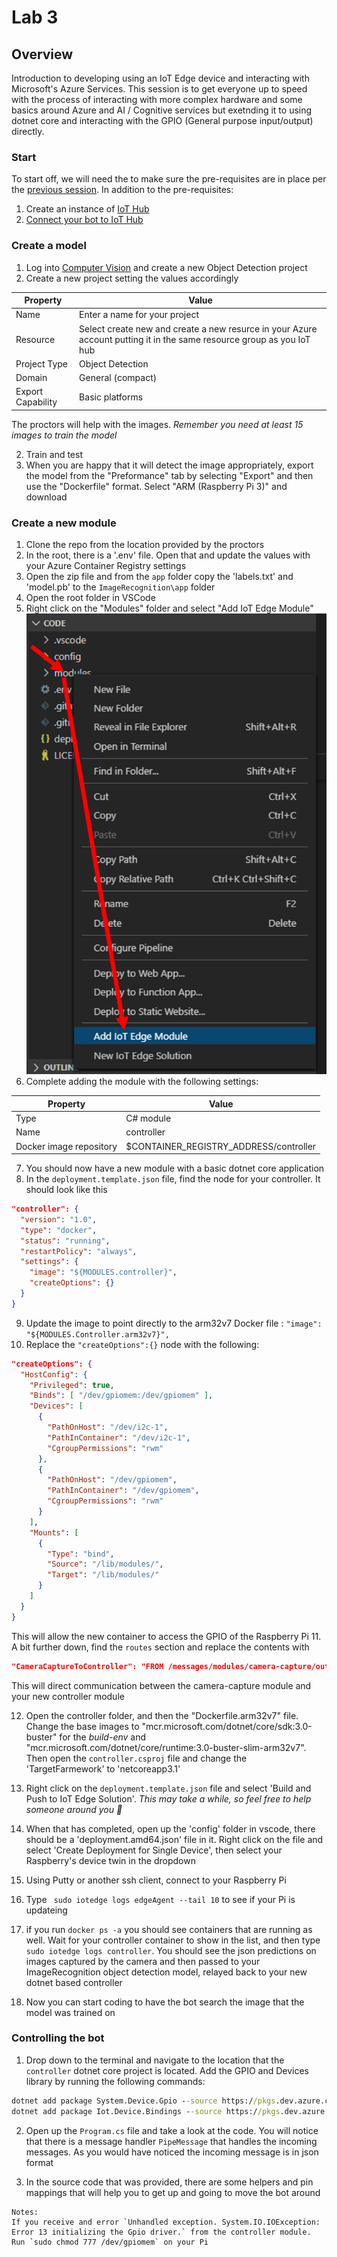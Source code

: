 # Lab 3

## Overview
Introduction to developing using an IoT Edge device and interacting with Microsoft's Azure Services. 
This session is to get everyone up to speed with the process of interacting with more complex hardware and some basics around Azure and AI / Cognitive services but exetnding it to using dotnet core and interacting with the GPIO (General purpose input/output) directly.

### Start
To start off, we will need the to make sure the pre-requisites are in place per the [previous session](../Session2/README.md#requirements).
In addition to the pre-requisites:
  1. Create an instance of [IoT Hub](../Session2/README.md#create-a-iot-hub-instance)
  2. [Connect your bot to IoT Hub](../Session2/README.md#test-iot-runtime-on-raspberry-pi)


### Create a model
1. Log into [Computer Vision](https://www.customvision.ai/) and create a new Object Detection project
2. Create a new project setting the values accordingly

|Property	| Value|
|----|----|
|Name |	Enter a name for your project
|Resource|	Select create new and create a new resurce in your Azure account putting it in the same resource group as you IoT hub |
|Project Type	| Object Detection |
|Domain |	General (compact) |
|Export Capability | Basic platforms |

The proctors will help with the images. _Remember you need at least 15 images to train the model_

2. Train and test
3. When you are happy that it will detect the image appropriately, export the model from the "Preformance" tab by selecting "Export" and then use the "Dockerfile" format. Select "ARM (Raspberry Pi 3)" and download

### Create a new module
1. Clone the repo from the location provided by the proctors
2. In the root, there is a '.env' file. Open that and update the values with your Azure Container Registry settings
3. Open the zip file and from the `app` folder copy the 'labels.txt' and 'model.pb' to the `ImageRecognition\app` folder
4. Open the root folder in VSCode
5. Right click on the "Modules" folder and select "Add IoT Edge Module"
![](./.images/new_module.png)
6. Complete adding the module with the following settings:

|Property | Value |
|---|---|
|Type|C# module|
|Name | controller |
|Docker image repository | $CONTAINER_REGISTRY_ADDRESS/controller |

7. You should now have a new module with a basic dotnet core application
8. In the `deployment.template.json` file, find the node for your controller. It should look like this
```json
"controller": {
  "version": "1.0",
  "type": "docker",
  "status": "running",
  "restartPolicy": "always",
  "settings": {
    "image": "${MODULES.controller}",
    "createOptions": {}
  }
}
```
9. Update the image to point directly to the arm32v7 Docker file : ` "image": "${MODULES.Controller.arm32v7}", `
10. Replace the `"createOptions":{}` node with the following:
```json
"createOptions": {
  "HostConfig": {
    "Privileged": true,
    "Binds": [ "/dev/gpiomem:/dev/gpiomem" ],
    "Devices": [
      {
        "PathOnHost": "/dev/i2c-1",
        "PathInContainer": "/dev/i2c-1",
        "CgroupPermissions": "rwm"
      },
      {
        "PathOnHost": "/dev/gpiomem",
        "PathInContainer": "/dev/gpiomem",
        "CgroupPermissions": "rwm"
      }
    ],
    "Mounts": [
      {
        "Type": "bind",
        "Source": "/lib/modules/",
        "Target": "/lib/modules/"
      }
    ]
  }
} 
```
This will allow the new container to access the GPIO of the Raspberry Pi
11. A bit further down, find the `routes` section and replace the contents with 
```json
"CameraCaptureToController": "FROM /messages/modules/camera-capture/outputs/output1 INTO BrokeredEndpoint(\"/modules/controller/inputs/input1\")"
```
This will direct communication between the camera-capture module and your new controller module

12. Open the controller folder, and then the "Dockerfile.arm32v7" file. Change the base images to "mcr.microsoft.com/dotnet/core/sdk:3.0-buster" for the _build-env_ and "mcr.microsoft.com/dotnet/core/runtime:3.0-buster-slim-arm32v7". Then open the `controller.csproj` file and change the 'TargetFarmework' to 'netcoreapp3.1' 
 
12. Right click on the `deployment.template.json` file and select 'Build and Push to IoT Edge Solution'. _This may take a while, so feel free to help someone around you 🙂_
13. When that has completed, open up the 'config' folder in vscode, there should be a 'deployment.amd64.json' file in it. Right click on the file and select 'Create Deployment for Single Device', then select your Raspberry's device twin in the dropdown
13. Using Putty or another ssh client, connect to your Raspberry Pi
14. Type ` sudo iotedge logs edgeAgent --tail 10` to see if your Pi is updateing
15. if you run `docker ps -a` you should see containers that are running as well. Wait for your controller container to show in the list, and then type `sudo iotedge logs controller`. You should see the json predictions on images captured by the camera and then passed to your ImageRecognition object detection model, relayed back to your new dotnet based controller
16. Now you can start coding to have the bot search the image that the model was trained on

### Controlling the bot
1. Drop down to the terminal and navigate to the location that the `controller` dotnet core project is located. Add the GPIO and Devices library by running the following commands:
```cmd
dotnet add package System.Device.Gpio --source https://pkgs.dev.azure.com/dnceng/public/_packaging/dotnet5/nuget/v3/index.json
dotnet add package Iot.Device.Bindings --source https://pkgs.dev.azure.com/dnceng/public/_packaging/dotnet5/nuget/v3/index.json
```
2. Open up the `Program.cs` file and take a look at the code. You will notice that there is a message handler `PipeMessage` that handles the incoming messages. As you would have noticed the incoming message is in json format

3. In the source code that was provided, there are some helpers and pin mappings that will help you to get up and going to move the bot around



```
Notes:
If you receive and error `Unhandled exception. System.IO.IOException: Error 13 initializing the Gpio driver.` from the controller module. Run `sudo chmod 777 /dev/gpiomem` on your Pi
```


